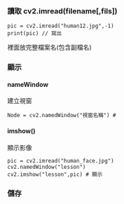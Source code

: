 
### 讀取 cv2.imread(filename[,fils])
```
pic = cv2.imread("human12.jpg",-1)
print(pic) // 寫出
```
裡面放完整檔案名(包含副檔名)

### 顯示

#### nameWindow
建立視窗
```
Node = cv2.namedWindow("視窗名稱") # 
```
#### imshow()
顯示影像
```
pic = cv2.imread("human_face.jpg")
cv2.namedWindow("lesson")
cv2.imshow("lesson",pic) # 顯示
```

### 儲存
```
```



